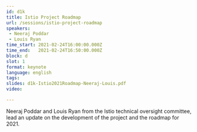 ```yaml
---
id: d1k
title: Istio Project Roadmap
url: /sessions/istio-project-roadmap
speakers:
 - Neeraj Poddar
 - Louis Ryan
time_start: 2021-02-24T16:00:00.000Z
time_end:   2021-02-24T16:50:00.000Z
block: d
slot: 1
format: keynote
language: english
tags:
slides: d1k-Istio2021Roadmap-Neeraj-Louis.pdf
video:

---
```


Neeraj Poddar and Louis Ryan from the Istio technical oversight committee, lead an update on the development of the project and the roadmap for 2021.